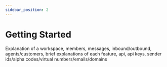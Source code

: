 ```yaml
---
sidebar_position: 2
---
```


# Getting Started

Explanation of a workspace, members, messages, inbound/outbound, agents/customers, brief explanations of each feature, api, api keys, sender ids/alpha codes/virtual numbers/emails/domains